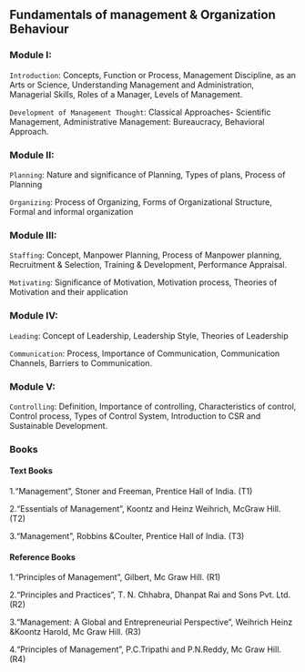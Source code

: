 ## Fundamentals of management & Organization Behaviour

### Module I:
`Introduction`: Concepts, Function or Process, Management Discipline, as an Arts or Science,
Understanding Management and Administration, Managerial Skills, Roles of a Manager, Levels
of Management.

`Development of Management Thought`: Classical Approaches- Scientific Management,
Administrative Management: Bureaucracy, Behavioral Approach.


### Module II:
`Planning`: Nature and significance of Planning, Types of plans, Process of Planning 

`Organizing`:
Process of Organizing, Forms of Organizational Structure, Formal and informal organization


### Module III:
`Staffing`: Concept, Manpower Planning, Process of Manpower planning, Recruitment & Selection,
Training & Development, Performance Appraisal.

`Motivating`: Significance of Motivation, Motivation process, Theories of Motivation and their
application


### Module IV:
`Leading`: Concept of Leadership, Leadership Style, Theories of Leadership

`Communication`: Process, Importance of Communication, Communication Channels, Barriers to Communication. 


### Module V:
`Controlling`: Definition, Importance of controlling, Characteristics of control, Control process,
Types of Control System, Introduction to CSR and Sustainable Development. 


### Books

#### Text Books
1.“Management”, Stoner and Freeman, Prentice Hall of India. (T1)

2.“Essentials of Management”, Koontz and Heinz Weihrich, McGraw Hill. (T2)

3.“Management”, Robbins &Coulter, Prentice Hall of India. (T3)

#### Reference Books
1.“Principles of Management”, Gilbert, Mc Graw Hill. (R1)

2.“Principles and Practices”, T. N. Chhabra, Dhanpat Rai and Sons Pvt. Ltd. (R2)

3.“Management: A Global and Entrepreneurial Perspective”, Weihrich Heinz &Koontz
Harold, Mc Graw Hill. (R3)

4.“Principles of Management”, P.C.Tripathi and P.N.Reddy, Mc Graw Hill. (R4)

